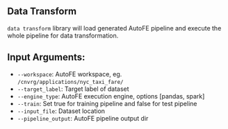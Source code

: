 ## Data Transform
`data transform` library will load generated AutoFE pipeline and execute the whole pipeline for data transformation.

## Input Arguments:
* `--workspace`: AutoFE workspace, eg. `/cnvrg/applications/nyc_taxi_fare/`
* `--target_label`: Target label of dataset
* `--engine_type`: AutoFE execution engine, options [pandas, spark]
* `--train`: Set true for training pipeline and false for test pipeline
* `--input_file`: Dataset location
* `--pipeline_output`: AutoFE pipeline output dir